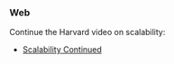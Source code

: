 ### Web

Continue the Harvard video on scalability:

* [Scalability Continued](https://www.youtube.com/watch?v=-W9F__D3oY4&t)